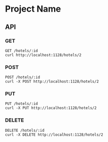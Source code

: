 # Project Name

## API

### GET
```
GET /hotels/:id
curl http://localhost:1128/hotels/2
```
### POST
```
POST /hotels/:id
curl -X POST http://localhost:1128/hotels/2
```
### PUT
```
PUT /hotels/:id
curl -X PUT http://localhost:1128/hotels/2
```
### DELETE
```
DELETE /hotels/:id
curl -X DELETE http://localhost:1128/hotels/2
```